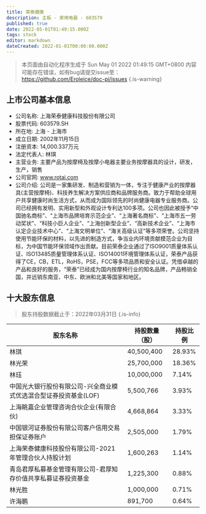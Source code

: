 ```yaml
---
title: 荣泰健康
description: 主板 - 家用电器 - 603579
published: true
date: 2022-05-01T01:49:15.000Z
tags: stock
editor: markdown
dateCreated: 2022-01-01T00:00:00.000Z
---
```


> 本页面由自动化程序生成于 Sun May 01 2022 01:49:15 GMT+0800
> 内容可能存在错误，如有bug请提交issue至：https://github.com/Eroleice/doc-pi/issues
{.is-warning}

## 上市公司基本信息
- 公司名称: 上海荣泰健康科技股份有限公司
- 股票代码: 603579.SH
- 所在地: 上海 - 上海市
- 成立日期: 2002年11月15日
- 注册资本: 14,000.337万元
- 法定代表人: 林琪
- 主营业务: 主要产品为按摩椅及按摩小电器主要业务按摩器具的设计，研发，生产，销售
- 公司官网: www.rotai.com
- 公司介绍: 公司是一家集研发、制造和营销为一体，专注于健康产业的按摩器具(主营按摩椅)、科技养生解决方案供应商和品牌服务商。致力于帮助全球用户共享健康时尚生活方式，从而成为国际领先的时尚健康电器专业服务商。公司已经拥有发明、实用新型和外观设计专利达100多项。公司也因此被授予“中国驰名商标”、“上海市品牌培育示范企业”、“上海著名商标”、“上海市五一劳动奖状”、“科技小巨人企业”、“上海创新型企业”、“高新技术企业”、“上海市认定企业技术中心”、“上海文明单位”、“海关高级认证”等多项荣誉。公司坚持使用节能环保的材料，以先进的制造方式，争当业内环境贡献模范企业为目标，为中国节能环保领域作出贡献。目前荣泰企业通过了ISO9001质量体系认证、ISO13485质量管理体系认证、ISO14001环境管理体系认证，荣泰产品获得了CE，CB，ETL，RoHS，PSE，FCC等多项品质和安全认证。凭借卓越的产品和良好的服务，“荣泰”已经成为国内按摩椅行业的知名品牌，产品畅销全国，并远销东南亚、中东、欧洲和北美等国家和地区。


## 十大股东信息
> 股东持股数据截止于：2022年03月31日
{.is-info}

| 股东名称 | 持股数量（股） | 持股比例 |
| --- | --- | --- |
| 林琪 | 40,500,400 | 28.93% |
| 林光荣 | 25,700,000 | 18.36% |
| 林珏 | 10,000,000 | 7.14% |
| 中国光大银行股份有限公司-兴全商业模式优选混合型证券投资基金(LOF) | 5,500,766 | 3.93% |
| 上海眺嘉企业管理咨询合伙企业(有限合伙) | 4,668,864 | 3.33% |
| 中国银河证券股份有限公司客户信用交易担保证券账户 | 2,505,000 | 1.79% |
| 上海荣泰健康科技股份有限公司-2021年管理合伙人持股计划 | 1,600,263 | 1.14% |
| 青岛君厚私募基金管理有限公司-君厚知存价值共享私募证券投资基金 | 1,225,300 | 0.88% |
| 林光胜 | 1,000,000 | 0.71% |
| 许海鹏 | 891,700 | 0.64% |




